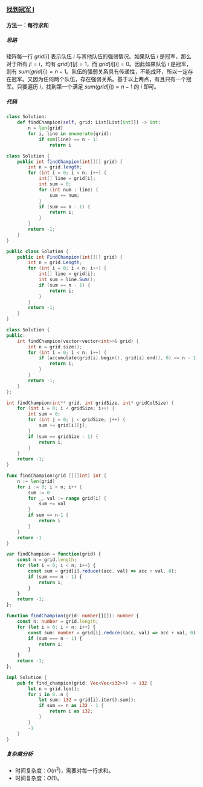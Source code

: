 ### [找到冠军 I](https://leetcode.cn/problems/find-champion-i/solutions/2729340/zhao-dao-guan-jun-i-by-leetcode-solution-of98/)

#### 方法一：每行求和

##### 思路

矩阵每一行 $\textit{grid}[i]$ 表示队伍 $i$ 与其他队伍的强弱情况。如果队伍 $i$ 是冠军，那么对于所有 $j != i$，均有 $\textit{grid}[i][j] = 1$，而 $\textit{grid}[i][i] = 0$。因此如果队伍 $i$ 是冠军，则有 $\textit{sum}(\textit{grid}[i])=n-1$。队伍的强弱关系具有传递性，不能成环，所以一定存在冠军。又因为任何两个队伍，存在强弱关系。基于以上两点，有且只有一个冠军。只要遍历 $i$，找到第一个满足 $\textit{sum}(\textit{grid}[i])=n-1$ 的 $i$ 即可。

##### 代码

```python
class Solution:
    def findChampion(self, grid: List[List[int]]) -> int:
        n = len(grid)
        for i, line in enumerate(grid):
            if sum(line) == n - 1:
                return i
```

```java
class Solution {
    public int findChampion(int[][] grid) {
        int n = grid.length;
        for (int i = 0; i < n; i++) {
            int[] line = grid[i];
            int sum = 0;
            for (int num : line) {
                sum += num;
            }
            if (sum == n - 1) {
                return i;
            }
        }
        return -1;
    }
}
```

```csharp
public class Solution {
    public int FindChampion(int[][] grid) {
        int n = grid.Length;
        for (int i = 0; i < n; i++) {
            int[] line = grid[i];
            int sum = line.Sum();
            if (sum == n - 1) {
                return i;
            }
        }
        return -1;
    }
}
```

```c++
class Solution {
public:
    int findChampion(vector<vector<int>>& grid) {
        int n = grid.size();
        for (int i = 0; i < n; i++) {
            if (accumulate(grid[i].begin(), grid[i].end(), 0) == n - 1) {
                return i;
            }
        }
        return -1;
    }
};
```

```c
int findChampion(int** grid, int gridSize, int* gridColSize) {
    for (int i = 0; i < gridSize; i++) {
        int sum = 0;
        for (int j = 0; j < gridSize; j++) {
            sum += grid[i][j];
        }
        if (sum == gridSize - 1) {
            return i;
        }
    }
    return -1; 
}
```

```go
func findChampion(grid [][]int) int {
    n := len(grid)
    for i := 0; i < n; i++ {
        sum := 0
        for _, val := range grid[i] {
            sum += val
        }
        if sum == n-1 {
            return i
        }
    }
    return -1 
}
```

```javascript
var findChampion = function(grid) {
    const n = grid.length;
    for (let i = 0; i < n; i++) {
        const sum = grid[i].reduce((acc, val) => acc + val, 0);
        if (sum === n - 1) {
            return i;
        }
    }
    return -1;
};
```

```typescript
function findChampion(grid: number[][]): number {
    const n: number = grid.length;
    for (let i = 0; i < n; i++) {
        const sum: number = grid[i].reduce((acc, val) => acc + val, 0);
        if (sum === n - 1) {
            return i;
        }
    }
    return -1;
};
```

```rust
impl Solution {
    pub fn find_champion(grid: Vec<Vec<i32>>) -> i32 {
        let n = grid.len();
        for i in 0..n {
            let sum: i32 = grid[i].iter().sum();
            if sum == n as i32 - 1 {
                return i as i32;
            }
        }
        -1 
    }
}
```

##### 复杂度分析

- 时间复杂度：$O(n^2)$，需要对每一行求和。
- 时间复杂度：$O(1)$。
